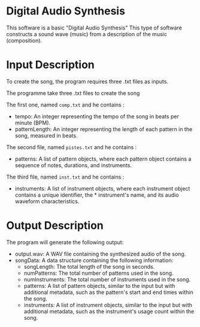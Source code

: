 # Digital Audio Synthesis

This software is a basic "Digital Audio Synthesis" This type of software constructs a sound wave (music) from a description of the music (composition).

# Input Description

To create the song, the program requires three .txt files as inputs. 

The programme take three .txt files to create the song 

The first one, named `comp.txt` and he contains :
* tempo: An integer representing the tempo of the song in beats per minute (BPM).
* patternLength: An integer representing the length of each pattern in the song, measured in beats.

The second file, named `pistes.txt` and he contains :
* patterns: A list of pattern objects, where each pattern object contains a sequence of notes, durations, and instruments.

The third file, named `inst.txt` and he contains :
* instruments: A list of instrument objects, where each instrument object contains a unique identifier, the * instrument's name, and its audio waveform characteristics.



# Output Description

The program will generate the following output:

* output.wav: A WAV file containing the synthesized audio of the song.
* songData: A data structure containing the following information:
   - songLength: The total length of the song in seconds.
   - numPatterns: The total number of patterns used in the song.
   - numInstruments: The total number of instruments used in the song.
   - patterns: A list of pattern objects, similar to the input but with additional metadata, such as the pattern's start and end times within the song.
   - instruments: A list of instrument objects, similar to the input but with additional metadata, such as the instrument's usage count within the song.
